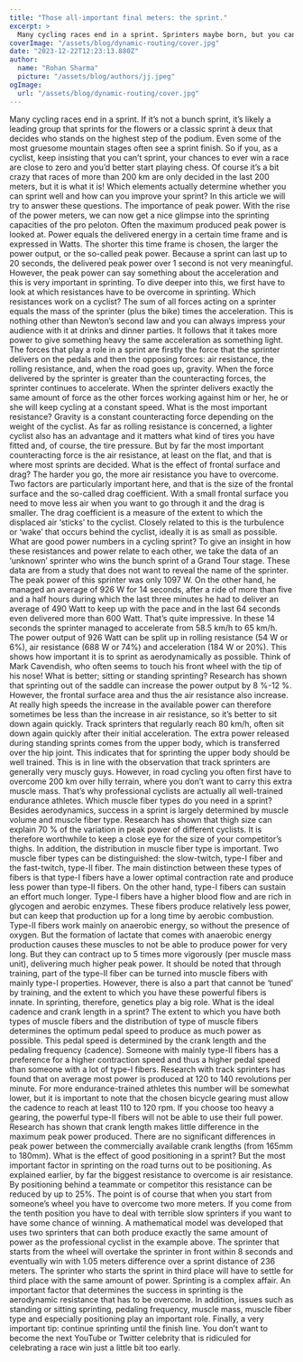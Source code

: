 ```yaml
---
title: "Those all-important final meters: the sprint."
excerpt: >
  Many cycling races end in a sprint. Sprinters maybe born, but you can train a proper sprint. Read all about it!
coverImage: "/assets/blog/dynamic-routing/cover.jpg"
date: "2023-12-22T12:23:13.880Z"
author:
  name: "Rohan Sharma"
  picture: "/assets/blog/authors/jj.jpeg"
ogImage:
  url: "/assets/blog/dynamic-routing/cover.jpg"
---
```


Many cycling races end in a sprint. If it’s not a bunch sprint, it’s likely a leading group that sprints for the flowers or a classic sprint à deux that decides who stands on the highest step of the podium. Even some of the most gruesome mountain stages often see a sprint finish. So if you, as a cyclist, keep insisting that you can’t sprint, your chances to ever win a race are close to zero and you’d better start playing chess. Of course it’s a bit crazy that races of more than 200 km are only decided in the last 200 meters, but it is what it is! Which elements actually determine whether you can sprint well and how can you improve your sprint? In this article we will try to answer these questions.
The importance of peak power.
With the rise of the power meters, we can now get a nice glimpse into the sprinting capacities of the pro peloton. Often the maximum produced peak power is looked at. Power equals the delivered energy in a certain time frame and is expressed in Watts. The shorter this time frame is chosen, the larger the power output, or the so-called peak power. Because a sprint can last up to 20 seconds, the delivered peak power over 1 second is not very meaningful. However, the peak power can say something about the acceleration and this is very important in sprinting. To dive deeper into this, we first have to look at which resistances have to be overcome in sprinting.
Which resistances work on a cyclist?
The sum of all forces acting on a sprinter equals the mass of the sprinter (plus the bike) times the acceleration. This is nothing other than Newton’s second law and you can always impress your audience with it at drinks and dinner parties. It follows that it takes more power to give something heavy the same acceleration as something light. The forces that play a role in a sprint are firstly the force that the sprinter delivers on the pedals and then the opposing forces: air resistance, the rolling resistance, and, when the road goes up, gravity. When the force delivered by the sprinter is greater than the counteracting forces, the sprinter continues to accelerate. When the sprinter delivers exactly the same amount of force as the other forces working against him or her, he or she will keep cycling at a constant speed.
What is the most important resistance?
Gravity is a constant counteracting force depending on the weight of the cyclist. As far as rolling resistance is concerned, a lighter cyclist also has an advantage and it matters what kind of tires you have fitted and, of course, the tire pressure. But by far the most important counteracting force is the air resistance, at least on the flat, and that is where most sprints are decided.
What is the effect of frontal surface and drag?
The harder you go, the more air resistance you have to overcome. Two factors are particularly important here, and that is the size of the frontal surface and the so-called drag coefficient. With a small frontal surface you need to move less air when you want to go through it and the drag is smaller. The drag coefficient is a measure of the extent to which the displaced air ‘sticks’ to the cyclist. Closely related to this is the turbulence or ‘wake’ that occurs behind the cyclist, ideally it is as small as possible.
What are good power numbers in a cycling sprint?
To give an insight in how these resistances and power relate to each other, we take the data of an ‘unknown’ sprinter who wins the bunch sprint of a Grand Tour stage. These data are from a study that does not want to reveal the name of the sprinter. The peak power of this sprinter was only 1097 W. On the other hand, he managed an average of 926 W for 14 seconds, after a ride of more than five and a half hours during which the last three minutes he had to deliver an average of 490 Watt to keep up with the pace and in the last 64 seconds even delivered more than 600 Watt. That’s quite impressive. In these 14 seconds the sprinter managed to accelerate from 58.5 km/h to 65 km/h. The power output of 926 Watt can be split up in rolling resistance (54 W or 6%), air resistance (688 W or 74%) and acceleration (184 W or 20%). This shows how important it is to sprint as aerodynamically as possible. Think of Mark Cavendish, who often seems to touch his front wheel with the tip of his nose!
What is better; sitting or standing sprinting?
Research has shown that sprinting out of the saddle can increase the power output by 8 %-12 %. However, the frontal surface area and thus the air resistance also increase. At really high speeds the increase in the available power can therefore sometimes be less than the increase in air resistance, so it’s better to sit down again quickly. Track sprinters that regularly reach 80 km/h, often sit down again quickly after their initial acceleration. The extra power released during standing sprints comes from the upper body, which is transferred over the hip joint. This indicates that for sprinting the upper body should be well trained. This is in line with the observation that track sprinters are generally very muscly guys. However, in road cycling you often first have to overcome 200 km over hilly terrain, where you don’t want to carry this extra muscle mass. That’s why professional cyclists are actually all well-trained endurance athletes.
Which muscle fiber types do you need in a sprint?
Besides aerodynamics, success in a sprint is largely determined by muscle volume and muscle fiber type. Research has shown that thigh size can explain 70 % of the variation in peak power of different cyclists. It is therefore worthwhile to keep a close eye for the size of your competitor’s thighs. In addition, the distribution in muscle fiber type is important. Two muscle fiber types can be distinguished: the slow-twitch, type-I fiber and the fast-twitch, type-II fiber.
The main distinction between these types of fibers is that type-I fibers have a lower optimal contraction rate and produce less power than type-II fibers. On the other hand, type-I fibers can sustain an effort much longer. Type-I fibers have a higher blood flow and are rich in glycogen and aerobic enzymes. These fibers produce relatively less power, but can keep that production up for a long time by aerobic combustion. Type-II fibers work mainly on anaerobic energy, so without the presence of oxygen. But the formation of lactate that comes with anaerobic energy production causes these muscles to not be able to produce power for very long. But they can contract up to 5 times more vigorously (per muscle mass unit), delivering much higher peak power. It should be noted that through training, part of the type-II fiber can be turned into muscle fibers with mainly type-I properties. However, there is also a part that cannot be ‘tuned’ by training, and the extent to which you have these powerful fibers is innate. In sprinting, therefore, genetics play a big role.
What is the ideal cadence and crank length in a sprint?
The extent to which you have both types of muscle fibers and the distribution of type of muscle fibers determines the optimum pedal speed to produce as much power as possible. This pedal speed is determined by the crank length and the pedaling frequency (cadence). Someone with mainly type-II fibers has a preference for a higher contraction speed and thus a higher pedal speed than someone with a lot of type-I fibers. Research with track sprinters has found that on average most power is produced at 120 to 140 revolutions per minute. For more endurance-trained athletes this number will be somewhat lower, but it is important to note that the chosen bicycle gearing must allow the cadence to reach at least 110 to 120 rpm. If you choose too heavy a gearing, the powerful type-II fibers will not be able to use their full power. Research has shown that crank length makes little difference in the maximum peak power produced. There are no significant differences in peak power between the commercially available crank lengths (from 165mm to 180mm).
What is the effect of good positioning in a sprint?
But the most important factor in sprinting on the road turns out to be positioning. As explained earlier, by far the biggest resistance to overcome is air resistance. By positioning behind a teammate or competitor this resistance can be reduced by up to 25%. The point is of course that when you start from someone’s wheel you have to overcome two more meters. If you come from the tenth position you have to deal with terrible slow sprinters if you want to have some chance of winning. A mathematical model was developed that uses two sprinters that can both produce exactly the same amount of power as the professional cyclist in the example above. The sprinter that starts from the wheel will overtake the sprinter in front within 8 seconds and eventually win with 1.05 meters difference over a sprint distance of 236 meters. The sprinter who starts the sprint in third place will have to settle for third place with the same amount of power.
Sprinting is a complex affair. An important factor that determines the success in sprinting is the aerodynamic resistance that has to be overcome. In addition, issues such as standing or sitting sprinting, pedaling frequency, muscle mass, muscle fiber type and especially positioning play an important role. Finally, a very important tip: continue sprinting until the finish line. You don’t want to become the next YouTube or Twitter celebrity that is ridiculed for celebrating a race win just a little bit too early.